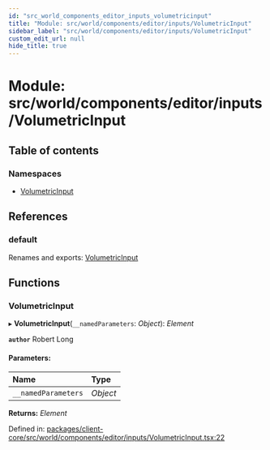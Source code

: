 ```yaml
---
id: "src_world_components_editor_inputs_volumetricinput"
title: "Module: src/world/components/editor/inputs/VolumetricInput"
sidebar_label: "src/world/components/editor/inputs/VolumetricInput"
custom_edit_url: null
hide_title: true
---
```


# Module: src/world/components/editor/inputs/VolumetricInput

## Table of contents

### Namespaces

- [VolumetricInput](src_world_components_editor_inputs_volumetricinput.volumetricinput.md)

## References

### default

Renames and exports: [VolumetricInput](src_world_components_editor_inputs_volumetricinput.md#volumetricinput)

## Functions

### VolumetricInput

▸ **VolumetricInput**(`__namedParameters`: *Object*): *Element*

**`author`** Robert Long

#### Parameters:

| Name | Type |
| :------ | :------ |
| `__namedParameters` | *Object* |

**Returns:** *Element*

Defined in: [packages/client-core/src/world/components/editor/inputs/VolumetricInput.tsx:22](https://github.com/xr3ngine/xr3ngine/blob/2d83606b6/packages/client-core/src/world/components/editor/inputs/VolumetricInput.tsx#L22)

